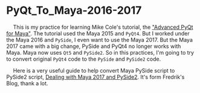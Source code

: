 # PyQt_To_Maya-2016-2017
&emsp; This is my practice for learning Mike Cole's tutorial, the ["Advanced PyQt for Maya"](https://app.pluralsight.com/library/courses/advanced-pyqt-maya-2122/table-of-contentsThe). The tutorial used the Maya 2015 and ```PyQt4```. But I worked under the Maya 2016 and ```PySide```, I even want to use the Maya 2017. But the Maya 2017 came with a big change, PySide and PyQt4 no longer works with Maya. Maya now uses ```Qt5``` and ```PySide2```. So in this practices, I'm going to try to convert original ```PyQt4``` code to the ```PySide``` and ```PySide2``` code.

&emsp; Here is a very useful guide to help convert Maya PySide script to PySide2 script, [Dealing with Maya 2017 and PySide2](https://fredrikaverpil.github.io/2016/07/25/dealing-with-maya-2017-and-pyside2/). It's form Fredrik's Blog, thank a lot.
